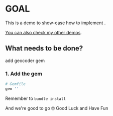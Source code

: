 # GOAL

This is a demo to show-case how to implement .

[You can also check my other demos](https://github.com/andrerferrer/dedemos/blob/master/README.md#ded%C3%A9mos).

## What needs to be done?

add geocoder gem

### 1. Add the gem
```ruby
# Gemfile
gem ''
```

Remember to `bundle install`

And we're good to go 🤓
Good Luck and Have Fun
